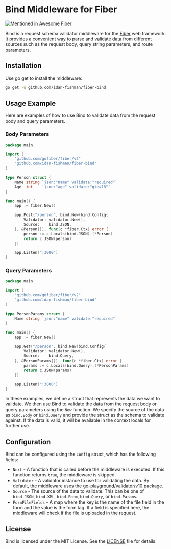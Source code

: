 # Bind Middleware for Fiber

[![Mentioned in Awesome Fiber](https://awesome.re/mentioned-badge.svg)](https://github.com/gofiber/awesome-fiber)

Bind is a request schema validator middleware for the [Fiber](https://github.com/gofiber/fiber) web framework. It provides a convenient way to parse and validate data from different sources such as the request body, query string parameters, and route parameters.

## Installation

Use go get to install the middleware:

```bash
go get -u github.com/idan-fishman/fiber-bind
```

## Usage Example

Here are examples of how to use Bind to validate data from the request body and query parameters.

### Body Parameters

```go
package main

import (
    "github.com/gofiber/fiber/v2"
    "github.com/idan-fishman/fiber-bind"
)

type Person struct {
    Name string `json:"name" validate:"required"`
    Age  int    `json:"age" validate:"gte=18"`
}

func main() {
    app := fiber.New()

    app.Post("/person", bind.New(bind.Config{
        Validator: validator.New(),
        Source:    bind.JSON,
    }, &Person{}), func(c *fiber.Ctx) error {
        person := c.Locals(bind.JSON).(*Person)
        return c.JSON(person)
    })

    app.Listen(":3000")
}
```

### Query Parameters

```go
package main

import (
    "github.com/gofiber/fiber/v2"
    "github.com/idan-fishman/fiber-bind"
)

type PersonParams struct {
    Name string `json:"name" validate:"required"`
}

func main() {
    app := fiber.New()

    app.Get("/person", bind.New(bind.Config{
        Validator: validator.New(),
        Source:    bind.Query,
    }, &PersonParams{}), func(c *fiber.Ctx) error {
        params := c.Locals(bind.Query).(*PersonParams)
        return c.JSON(params)
    })

    app.Listen(":3000")
}
```

In these examples, we define a struct that represents the data we want to validate. We then use Bind to validate the data from the request body or query parameters using the `New` function. We specify the source of the data as `bind.Body` or `bind.Query` and provide the struct as the schema to validate against. If the data is valid, it will be available in the context locals for further use.

## Configuration

Bind can be configured using the `Config` struct, which has the following fields:

- `Next` - A function that is called before the middleware is executed. If this function returns `true`, the middleware is skipped.
- `Validator` - A validator instance to use for validating the data. By default, the middleware uses the [go-playground/validator/v10](https://github.com/go-playground/validator/v10) package.
- `Source` - The source of the data to validate. This can be one of `bind.JSON`, `bind.XML`, `bind.Form`, `bind.Query`, or `bind.Params`.
- `FormFileFields` - A map where the key is the name of the file field in the form and the value is the form tag. If a field is specified here, the middleware will check if the file is uploaded in the request.

## License

Bind is licensed under the MIT License. See the [LICENSE](LICENSE) file for details.
